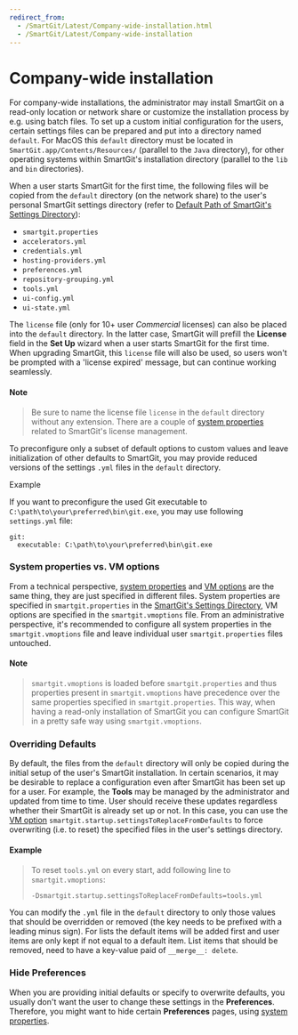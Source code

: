 ```yaml
---
redirect_from:
  - /SmartGit/Latest/Company-wide-installation.html
  - /SmartGit/Latest/Company-wide-installation
---
```

# Company-wide installation

For company-wide installations, the administrator may install SmartGit on a read-only location or network share or customize the installation process by e.g. using batch files.
To set up a custom initial configuration for the users, certain settings files can be prepared and put into a directory named `default`.
For MacOS this `default` directory must be located in `SmartGit.app/Contents/Resources/` (parallel to the `Java` directory), for other operating systems within SmartGit's installation directory (parallel to the `lib` and `bin` directories).

When a user starts SmartGit for the first time, the following files will be copied from the `default` directory (on the network share) to the user's personal SmartGit settings directory (refer to [Default Path of SmartGit's Settings Directory](Installation-and-Files.md#default-path-of-smartgits-settings-directory)):
-   `smartgit.properties`
-   `accelerators.yml`
-   `credentials.yml`
-   `hosting-providers.yml`
-   `preferences.yml`
-   `repository-grouping.yml`
-   `tools.yml`
-   `ui-config.yml`
-   `ui-state.yml`

The `license` file (only for 10+ user *Commercial* licenses) can also be placed into the `default` directory.
In the latter case, SmartGit will prefill the **License** field in the **Set Up** wizard when a user starts SmartGit for the first time.
When upgrading SmartGit, this `license` file will also be used, so users won't be prompted with a 'license expired' message, but can continue working seamlessly.


#### Note
> Be sure to name the license file `license` in the `default` directory without any extension.
> There are a couple of [system properties](System-Properties.md#license-userseat-tracking) related to SmartGit's license management.

To preconfigure only a subset of default options to custom values and leave initialization of other defaults to SmartGit, you may provide reduced versions of the settings `.yml` files in the `default` directory.


Example

If you want to preconfigure the used Git executable to `C:\path\to\your\preferred\bin\git.exe`, you may use following `settings.yml` file:

```
git:
  executable: C:\path\to\your\preferred\bin\git.exe
```


### System properties vs. VM options

From a technical perspective, [system properties](System-Properties.md) and [VM options](VM-options.md) are the same thing, they are just specified in different files.
System properties are specified in `smartgit.properties` in the [SmartGit's Settings Directory](Installation-and-Files.md#default-path-of-smartgits-settings-directory), VM options are specified in the `smartgit.vmoptions` file.
From an administrative perspective, it's recommended to configure all system properties in the `smartgit.vmoptions` file and leave individual user `smartgit.properties` files untouched.


#### Note
> `smartgit.vmoptions` is loaded before `smartgit.properties` and thus properties present in `smartgit.vmoptions` have precedence over the same properties specified in `smartgit.properties`.
> This way, when having a read-only installation of SmartGit you can configure SmartGit in a pretty safe way using `smartgit.vmoptions`.


### Overriding Defaults

By default, the files from the `default` directory will only be copied during the initial setup of the user's SmartGit installation.
In certain scenarios, it may be desirable to replace a configuration even after SmartGit has been set up for a user.
For example, the **Tools** may be managed by the administrator and updated from time to time.
User should receive these updates regardless whether their SmartGit is already set up or not.
In this case, you can use the [VM option](VM-options.md) `smartgit.startup.settingsToReplaceFromDefaults` to force overwriting (i.e. to reset) the specified files in the user's settings directory.


#### Example
>To reset `tools.yml` on every start, add following line to `smartgit.vmoptions`:
>```
>-Dsmartgit.startup.settingsToReplaceFromDefaults=tools.yml
>```

You can modify the `.yml` file in the `default` directory to only those values that should be overridden or removed (the key needs to be prefixed with a leading minus sign).
For lists the default items will be added first and user items are only kept if not equal to a default item.
List items that should be removed, need to have a key-value paid of `__merge__: delete`.

### Hide Preferences

When you are providing initial defaults or specify to overwrite defaults, you usually don't want the user to change these settings in the **Preferences**.
Therefore, you might want to hide certain **Preferences** pages, using [system properties](System-Properties.md#smartgitpreferencescategoryvisible).
